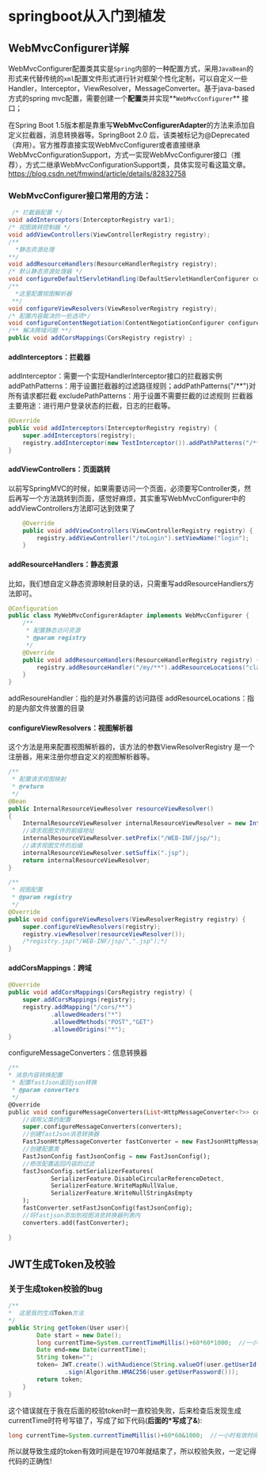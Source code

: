 # springboot从入门到植发

## WebMvcConfigurer详解

WebMvcConfigurer配置类其实是`Spring`内部的一种配置方式，采用`JavaBean`的形式来代替传统的`xml`配置文件形式进行针对框架个性化定制，可以自定义一些Handler，Interceptor，ViewResolver，MessageConverter。基于java-based方式的spring mvc配置，需要创建一个**配置**类并实现**`WebMvcConfigurer`** 接口；

在Spring Boot 1.5版本都是靠重写**WebMvcConfigurerAdapter**的方法来添加自定义拦截器，消息转换器等。SpringBoot 2.0 后，该类被标记为@Deprecated（弃用）。官方推荐直接实现WebMvcConfigurer或者直接继承WebMvcConfigurationSupport，方式一实现WebMvcConfigurer接口（推荐），方式二继承WebMvcConfigurationSupport类，具体实现可看这篇文章。https://blog.csdn.net/fmwind/article/details/82832758

### WebMvcConfigurer接口常用的方法：

```java
 /* 拦截器配置 */
void addInterceptors(InterceptorRegistry var1);
/* 视图跳转控制器 */
void addViewControllers(ViewControllerRegistry registry);
/**
  *静态资源处理
**/
void addResourceHandlers(ResourceHandlerRegistry registry);
/* 默认静态资源处理器 */
void configureDefaultServletHandling(DefaultServletHandlerConfigurer configurer);
/**
  *这里配置视图解析器
 **/
void configureViewResolvers(ViewResolverRegistry registry);
/* 配置内容裁决的一些选项*/
void configureContentNegotiation(ContentNegotiationConfigurer configurer);
/** 解决跨域问题 **/
public void addCorsMappings(CorsRegistry registry) ;
```

#### addInterceptors：拦截器

addInterceptor：需要一个实现HandlerInterceptor接口的拦截器实例
 addPathPatterns：用于设置拦截器的过滤路径规则；addPathPatterns("/**")对所有请求都拦截
 excludePathPatterns：用于设置不需要拦截的过滤规则
 拦截器主要用途：进行用户登录状态的拦截，日志的拦截等。

```java
@Override
public void addInterceptors(InterceptorRegistry registry) {
    super.addInterceptors(registry);
    registry.addInterceptor(new TestInterceptor()).addPathPatterns("/**").excludePathPatterns("/emp/toLogin","/emp/login","/js/**","/css/**","/images/**");
}
```

#### addViewControllers：页面跳转

以前写SpringMVC的时候，如果需要访问一个页面，必须要写Controller类，然后再写一个方法跳转到页面，感觉好麻烦，其实重写WebMvcConfigurer中的addViewControllers方法即可达到效果了

```java
    @Override
    public void addViewControllers(ViewControllerRegistry registry) {
        registry.addViewController("/toLogin").setViewName("login");
    }
```

#### addResourceHandlers：静态资源

比如，我们想自定义静态资源映射目录的话，只需重写addResourceHandlers方法即可。

```java
@Configuration
public class MyWebMvcConfigurerAdapter implements WebMvcConfigurer {
    /**
     * 配置静态访问资源
     * @param registry
     */
    @Override
    public void addResourceHandlers(ResourceHandlerRegistry registry) {
        registry.addResourceHandler("/my/**").addResourceLocations("classpath:/my/");
    }
}
```

addResoureHandler：指的是对外暴露的访问路径
 addResourceLocations：指的是内部文件放置的目录

#### configureViewResolvers：视图解析器

这个方法是用来配置视图解析器的，该方法的参数ViewResolverRegistry 是一个注册器，用来注册你想自定义的视图解析器等。

```java
/**
 * 配置请求视图映射
 * @return
 */
@Bean
public InternalResourceViewResolver resourceViewResolver()
{
    InternalResourceViewResolver internalResourceViewResolver = new InternalResourceViewResolver();
    //请求视图文件的前缀地址
    internalResourceViewResolver.setPrefix("/WEB-INF/jsp/");
    //请求视图文件的后缀
    internalResourceViewResolver.setSuffix(".jsp");
    return internalResourceViewResolver;
}
 
/**
 * 视图配置
 * @param registry
 */
@Override
public void configureViewResolvers(ViewResolverRegistry registry) {
    super.configureViewResolvers(registry);
    registry.viewResolver(resourceViewResolver());
    /*registry.jsp("/WEB-INF/jsp/",".jsp");*/
}
```

#### addCorsMappings：跨域

```java
@Override
public void addCorsMappings(CorsRegistry registry) {
    super.addCorsMappings(registry);
    registry.addMapping("/cors/**")
            .allowedHeaders("*")
            .allowedMethods("POST","GET")
            .allowedOrigins("*");
}
```

configureMessageConverters：信息转换器

```dart
/**
* 消息内容转换配置
 * 配置fastJson返回json转换
 * @param converters
 */
@Override
public void configureMessageConverters(List<HttpMessageConverter<?>> converters) {
    //调用父类的配置
    super.configureMessageConverters(converters);
    //创建fastJson消息转换器
    FastJsonHttpMessageConverter fastConverter = new FastJsonHttpMessageConverter();
    //创建配置类
    FastJsonConfig fastJsonConfig = new FastJsonConfig();
    //修改配置返回内容的过滤
    fastJsonConfig.setSerializerFeatures(
            SerializerFeature.DisableCircularReferenceDetect,
            SerializerFeature.WriteMapNullValue,
            SerializerFeature.WriteNullStringAsEmpty
    );
    fastConverter.setFastJsonConfig(fastJsonConfig);
    //将fastjson添加到视图消息转换器列表内
    converters.add(fastConverter);
 
}
```

## JWT生成Token及校验

### 关于生成token校验的bug

```java
/**
*  这是我的生成Token方法
*/
public String getToken(User user){
        Date start = new Date();
        long currentTime=System.currentTimeMillis()+60*60*1000;  //一小时有效时间
        Date end=new Date(currentTime);
        String token="";
        token= JWT.create().withAudience(String.valueOf(user.getUserId())).withIssuedAt(start).withExpiresAt(end)
                .sign(Algorithm.HMAC256(user.getUserPassword()));
        return token;
    }
}
```

这个错误就在于我在后面的校验token时一直校验失败，后来检查后发现生成currentTime时符号写错了，写成了如下代码(**后面的*写成了&**):

```java
long currentTime=System.currentTimeMillis()+60*60&1000;  //一小时有效时间
```

所以就导致生成的token有效时间是在1970年就结束了，所以校验失败，一定记得代码的正确性!

